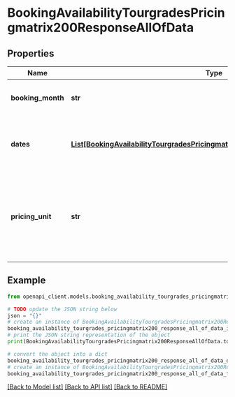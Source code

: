 # BookingAvailabilityTourgradesPricingmatrix200ResponseAllOfData


## Properties

Name | Type | Description | Notes
------------ | ------------- | ------------- | -------------
**booking_month** | **str** | **month of year** (as text) by which to filter results | [optional] 
**dates** | [**List[BookingAvailabilityTourgradesPricingmatrix200ResponseAllOfDataDatesInner]**](BookingAvailabilityTourgradesPricingmatrix200ResponseAllOfDataDatesInner.md) | **array of tour grade pricing objects** each detailing availability on a single day | [optional] 
**pricing_unit** | **str** | **natural-language label** for the pricing terms of this tour grade - see [Understanding the pricingUnit field](#section/Using-the-API/Understanding-the-pricingUnit-field) for more information  | [optional] 

## Example

```python
from openapi_client.models.booking_availability_tourgrades_pricingmatrix200_response_all_of_data import BookingAvailabilityTourgradesPricingmatrix200ResponseAllOfData

# TODO update the JSON string below
json = "{}"
# create an instance of BookingAvailabilityTourgradesPricingmatrix200ResponseAllOfData from a JSON string
booking_availability_tourgrades_pricingmatrix200_response_all_of_data_instance = BookingAvailabilityTourgradesPricingmatrix200ResponseAllOfData.from_json(json)
# print the JSON string representation of the object
print(BookingAvailabilityTourgradesPricingmatrix200ResponseAllOfData.to_json())

# convert the object into a dict
booking_availability_tourgrades_pricingmatrix200_response_all_of_data_dict = booking_availability_tourgrades_pricingmatrix200_response_all_of_data_instance.to_dict()
# create an instance of BookingAvailabilityTourgradesPricingmatrix200ResponseAllOfData from a dict
booking_availability_tourgrades_pricingmatrix200_response_all_of_data_from_dict = BookingAvailabilityTourgradesPricingmatrix200ResponseAllOfData.from_dict(booking_availability_tourgrades_pricingmatrix200_response_all_of_data_dict)
```
[[Back to Model list]](../README.md#documentation-for-models) [[Back to API list]](../README.md#documentation-for-api-endpoints) [[Back to README]](../README.md)


